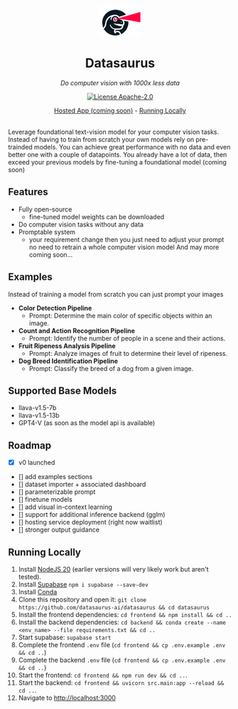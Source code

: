  <p align="center">
  <a href="https://datasaurus.app">
    <img height="70" src="https://raw.githubusercontent.com/datasaurus-ai/datasaurus/d03d4bf9458adf67ca2e1579bf8be3fc1173e04c/frontend/public/logo.png?raw=true" alt="logo">
  </a>
</p>
<h1 align="center">
  Datasaurus
</h1>

<p align="center">
  <i>Do computer vision with 1000x less data</i>
</p>

<p align="center">
  <a href="/LICENSE"><img alt="License Apache-2.0" src="https://img.shields.io/github/license/datasaurus-ai/datasaurus?style=flat-square"></a>
</p>

<p align="center">
  <a href="https://datasaurus.app/">Hosted App (coming soon)</a> - <a href="#running-locally">Running Locally</a>
</p>

<br>
Leverage foundational text-vision model for your computer vision tasks. Instead of having to train from scratch your own models rely on pre-trainded models. You can achieve great performance with no data and even better one with a couple of datapoints. You already have a lot of data, then exceed your previous models by fine-tuning a foundational model (coming soon)

## Features

- Fully open-source
  - fine-tuned model weights can be downloaded
- Do computer vision tasks without any data
- Promptable system
  - your requirement change then you just need to adjust your prompt no need to retrain a whole computer vision model
And may more coming soon...

## Examples
Instead of training a model from scratch you can just prompt your images
- **Color Detection Pipeline**
  - Prompt: Determine the main color of specific objects within an image.
- **Count and Action Recognition Pipeline**
  - Prompt: Identify the number of people in a scene and their actions.
- **Fruit Ripeness Analysis Pipeline**
  - Prompt: Analyze images of fruit to determine their level of ripeness.
- **Dog Breed Identification Pipeline**
  - Prompt: Classify the breed of a dog from a given image.

## Supported Base Models

- llava-v1.5-7b
- llava-v1.5-13b
- GPT4-V (as soon as the model api is available)

## Roadmap

- [x] v0 launched
- [] add examples sections
- [] dataset importer + associated dashboard
- [] parameterizable prompt 
- [] finetune models
- [] add visual in-context learning
- [] support for additional inference backend (gglm)
- [] hosting service deployment (right now waitlist)
- [] stronger output guidance

## Running Locally

1. Install [NodeJS 20](https://nodejs.org/en/download/current) (earlier versions will very likely work but aren't tested).
2. Install [Supabase](https://supabase.com/docs/guides/cli/local-development) `npm i supabase --save-dev`
3. Install [Conda](https://conda.io/projects/conda/en/latest/user-guide/install/index.html)
4. Clone this repository and open it: `git clone https://github.com/datasaurus-ai/datasaurus && cd datasaurus`
5. Install the frontend dependencies: `cd frontend && npm install && cd ..`
6. Install the backend dependencies: `cd backend && conda create --name <env_name> --file requirements.txt && cd ..`
7. Start supabase: `supabase start`
8. Complete the frontend `.env` file (`cd frontend && cp .env.example .env && cd ..`)
9. Complete the backend `.env` file (`cd frontend && cp .env.example .env && cd ..`)
10. Start the frontend: `cd frontend && npm run dev && cd ..`.
11. Start the backend: `cd frontend && uvicorn src.main:app --reload && cd ..`.
12. Navigate to [http://localhost:3000](http://localhost:3000)